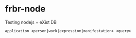 # frbr-node

Testing nodejs + eXist DB


```
application <person|work|expression|manifestation> <query>
```
